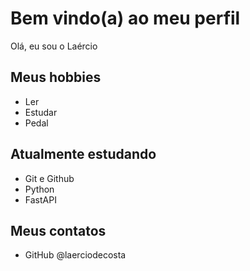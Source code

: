 # Bem vindo(a) ao meu perfil

Olá, eu sou o Laércio


## Meus hobbies

- Ler
- Estudar
- Pedal

## Atualmente estudando
- Git e Github
- Python
- FastAPI

## Meus contatos

- GitHub @laerciodecosta
